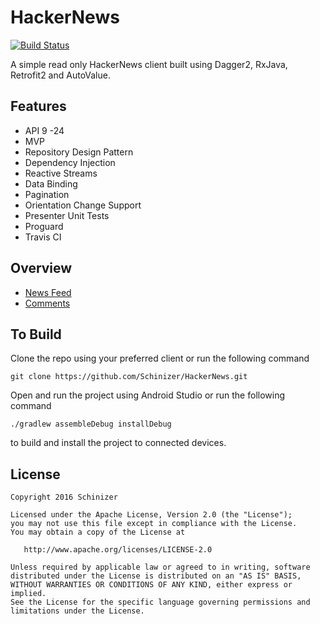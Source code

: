 # HackerNews
[![Build Status](https://travis-ci.org/Schinizer/HackerNews.svg?branch=development)](https://travis-ci.org/Schinizer/HackerNews)

A simple read only HackerNews client built using Dagger2, RxJava, Retrofit2 and AutoValue.

## Features
* API 9 -24
* MVP
* Repository Design Pattern
* Dependency Injection
* Reactive Streams
* Data Binding
* Pagination
* Orientation Change Support
* Presenter Unit Tests
* Proguard
* Travis CI

## Overview

* [News Feed](https://github.com/Schinizer/HackerNews/blob/development/app/src/main/java/com/schinizer/hackernews/features/newsfeed/README.md)
* [Comments](https://github.com/Schinizer/HackerNews/tree/development/app/src/main/java/com/schinizer/hackernews/features/comments)

## To Build
Clone the repo using your preferred client or run the following command
```
git clone https://github.com/Schinizer/HackerNews.git
```

Open and run the project using Android Studio or run the following command
```
./gradlew assembleDebug installDebug
```
to build and install the project to connected devices.

## License
```
Copyright 2016 Schinizer

Licensed under the Apache License, Version 2.0 (the "License");
you may not use this file except in compliance with the License.
You may obtain a copy of the License at

   http://www.apache.org/licenses/LICENSE-2.0

Unless required by applicable law or agreed to in writing, software
distributed under the License is distributed on an "AS IS" BASIS,
WITHOUT WARRANTIES OR CONDITIONS OF ANY KIND, either express or implied.
See the License for the specific language governing permissions and
limitations under the License.
```
